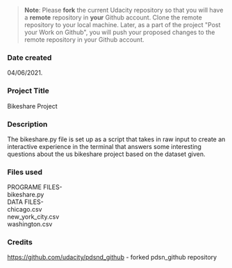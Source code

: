 >**Note**: Please **fork** the current Udacity repository so that you will have a **remote** repository in **your** Github account. Clone the remote repository to your local machine. Later, as a part of the project "Post your Work on Github", you will push your proposed changes to the remote repository in your Github account.

### Date created
04/06/2021.

### Project Title
Bikeshare Project

### Description
The bikeshare.py file is set up as a script that takes in raw input to create an interactive experience in the terminal that answers some interesting questions about the us bikeshare project based on the dataset given.
### Files used
PROGRAME FILES-<br />
bikeshare.py<br />
DATA FILES-<br />
chicago.csv<br />
new_york_city.csv<br />
washington.csv<br />

### Credits
https://github.com/udacity/pdsnd_github - forked pdsn_github repository
